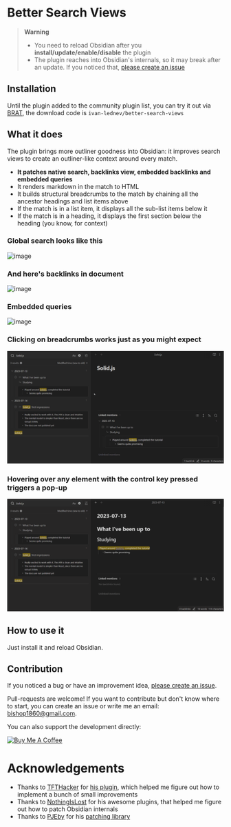 # Better Search Views

> **Warning**
>
> - You need to reload Obsidian after you **install/update/enable/disable** the plugin
> - The plugin reaches into Obsidian's internals, so it may break after an update. If you noticed that, [please create an issue](https://github.com/ivan-lednev/better-search-views/issues)

## Installation

Until the plugin added to the community plugin list, you can try it out via [BRAT](https://github.com/TfTHacker/obsidian42-brat), the download code is `ivan-lednev/better-search-views`

## What it does

The plugin brings more outliner goodness into Obsidian: it improves search views to create an outliner-like context around every match.
- **It patches native search, backlinks view, embedded backlinks and embedded queries**
- It renders markdown in the match to HTML
- It builds structural breadcrumbs to the match by chaining all the ancestor headings and list items above
- If the match is in a list item, it displays all the sub-list items below it
- If the match is in a heading, it displays the first section below the heading (you know, for context)

### Global search looks like this

![image](https://github.com/ivan-lednev/better-search-views/assets/41428836/94ee1165-4ee3-4af9-8031-fb4b7f13588c)

### And here's backlinks in document

![image](https://github.com/ivan-lednev/better-search-views/assets/41428836/2f5229bc-8d3d-4027-b01c-fa36d5872716)

### Embedded queries

![image](https://github.com/ivan-lednev/better-search-views/assets/41428836/bdf7fb5d-dcc2-4067-9abb-9c2064c09a27)

### Clicking on breadcrumbs works just as you might expect

![image](./src/click-demo.gif)

### Hovering over any element with the control key pressed triggers a pop-up

![image](./src/hover-demo.gif)

## How to use it

Just install it and reload Obsidian.

## Contribution

If you noticed a bug or have an improvement idea, [please create an issue](https://github.com/ivan-lednev/better-search-views/issues).

Pull-requests are welcome! If you want to contribute but don't know where to start, you can create an issue or write me an email: <bishop1860@gmail.com>.

You can also support the development directly:

<a href="https://www.buymeacoffee.com/machineelf" target="_blank"><img src="https://cdn.buymeacoffee.com/buttons/v2/default-yellow.png" alt="Buy Me A Coffee" style="height: 60px !important;width: 217px !important;" ></a>

# Acknowledgements

- Thanks to [TFTHacker](https://tfthacker.com/) for [his plugin](https://github.com/TfTHacker/obsidian42-strange-new-worlds), which helped me figure out how to implement a bunch of small improvements
- Thanks to [NothingIsLost](https://github.com/nothingislost) for his awesome plugins, that helped me figure out how to patch Obsidian internals
- Thanks to [PJEby](https://github.com/pjeby) for his [patching library](https://github.com/pjeby/monkey-around)
